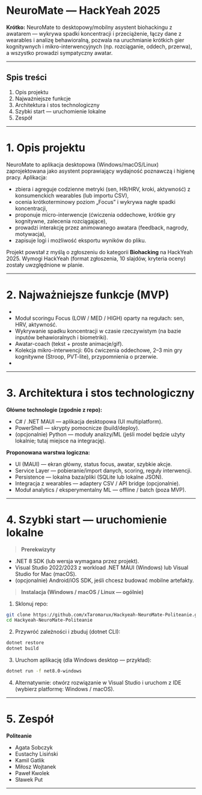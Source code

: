 # NeuroMate — HackYeah 2025

**Krótko:** NeuroMate to desktopowy/mobilny asystent biohackingu z awatarem — wykrywa spadki koncentracji i przeciążenie, łączy dane z wearables i analizę behawioralną, pozwala na uruchmianie krótkich gier kognitywnych i mikro-interwencyjnych (np. rozciąganie, oddech, przerwa), a wszystko prowadzi sympatyczny awatar.

---

## Spis treści
1. Opis projektu  
2. Najważniejsze funkcje  
3. Architektura i stos technologiczny  
4. Szybki start — uruchomienie lokalne  
5. Zespół
---

# 1. Opis projektu
NeuroMate to aplikacja desktopowa (Windows/macOS/Linux) zaprojektowana jako asystent poprawiający wydajność poznawczą i higienę pracy. Aplikacja:
- zbiera i agreguje codzienne metryki (sen, HR/HRV, kroki, aktywność) z konsumenckich wearables (lub importu CSV),  
- ocenia krótkoterminowy poziom „Focus” i wykrywa nagłe spadki koncentracji,  
- proponuje micro-interwencje (ćwiczenia oddechowe, krótkie gry kognitywne, zalecenia rozciągające),  
- prowadzi interakcję przez animowanego awatara (feedback, nagrody, motywacja),  
- zapisuje logi i możliwość eksportu wyników do pliku.  

Projekt powstał z myślą o zgłoszeniu do kategorii **Biohacking** na HackYeah 2025. Wymogi HackYeah (format zgłoszenia, 10 slajdów, kryteria oceny) zostały uwzględnione w planie.

---

# 2. Najważniejsze funkcje (MVP)
- 
- Moduł scoringu Focus (LOW / MED / HIGH) oparty na regułach: sen, HRV, aktywność.  
- Wykrywanie spadku koncentracji w czasie rzeczywistym (na bazie inputów behawioralnych i biometriki).  
- Awatar-coach (tekst + proste animacje/gif).  
- Kolekcja mikro-interwencji: 60s ćwiczenia oddechowe, 2–3 min gry kognitywne (Stroop, PVT-lite), przypomnienia o przerwie.  
- 

---

# 3. Architektura i stos technologiczny
**Główne technologie (zgodnie z repo):**
- C# / .NET MAUI — aplikacja desktopowa (UI multiplatform).  
- PowerShell — skrypty pomocnicze (build/deploy).  
- (opcjonalnie) Python — moduły analizy/ML (jeśli model będzie użyty lokalnie; tutaj miejsce na integrację).  

**Proponowana warstwa logiczna:**
- UI (MAUI) — ekran główny, status focus, awatar, szybkie akcje.  
- Service Layer — pobieranie/import danych, scoring, reguły interwencji.  
- Persistence — lokalna baza/pliki (SQLite lub lokalne JSON).  
- Integracja z wearables — adaptery CSV / API bridge (opcjonalnie).  
- Moduł analytics / eksperymentalny ML — offline / batch (poza MVP).

---

# 4. Szybki start — uruchomienie lokalne

> **Prerekwizyty**
- .NET 8 SDK (lub wersja wymagana przez projekt).  
- Visual Studio 2022/2023 z workload .NET MAUI (Windows) lub Visual Studio for Mac (macOS).  
- (opcjonalnie) Android/iOS SDK, jeśli chcesz budować mobilne artefakty.  

> **Instalacja (Windows / macOS / Linux — ogólnie)**

1. Sklonuj repo:
```bash
git clone https://github.com/xTaromarux/Hackyeah-NeuroMate-Politeanie.git
cd Hackyeah-NeuroMate-Politeanie
```

2. Przywróć zależności i zbuduj (dotnet CLI):
```bash
dotnet restore
dotnet build
```

3. Uruchom aplikację (dla Windows desktop — przykład):
```bash
dotnet run -f net8.0-windows
```

4. Alternatywnie: otwórz rozwiązanie w Visual Studio i uruchom z IDE (wybierz platformę: Windows / macOS).

---

# 5. Zespół
**Politeanie**
- Agata Sobczyk
- Eustachy Lisiński
- Kamil Gatlik
- Miłosz Wojtanek
- Paweł Kwolek
- Sławek Put 

---
